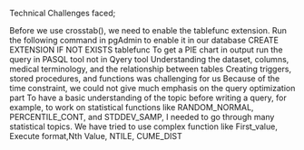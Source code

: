 Technical Challenges faced;

Before we use crosstab(), we need to enable the tablefunc extension. Run the following command in pgAdmin to enable it in our database CREATE EXTENSION IF NOT EXISTS tablefunc
To get a PIE chart in output run the query in PASQL tool not in Qyery tool
Understanding the dataset, columns, medical terminology, and the relationship    between tables
Creating triggers, stored procedures, and functions was challenging for us
Because of the time constraint, we could not give much emphasis on the query optimization part
To have a basic understanding of the topic before writing a query, for example, to work on statistical functions like RANDOM_NORMAL, PERCENTILE_CONT, and STDDEV_SAMP, I needed to go through many statistical topics.
We have tried to use complex function like First_value, Execute format,Nth Value, NTILE, CUME_DIST
